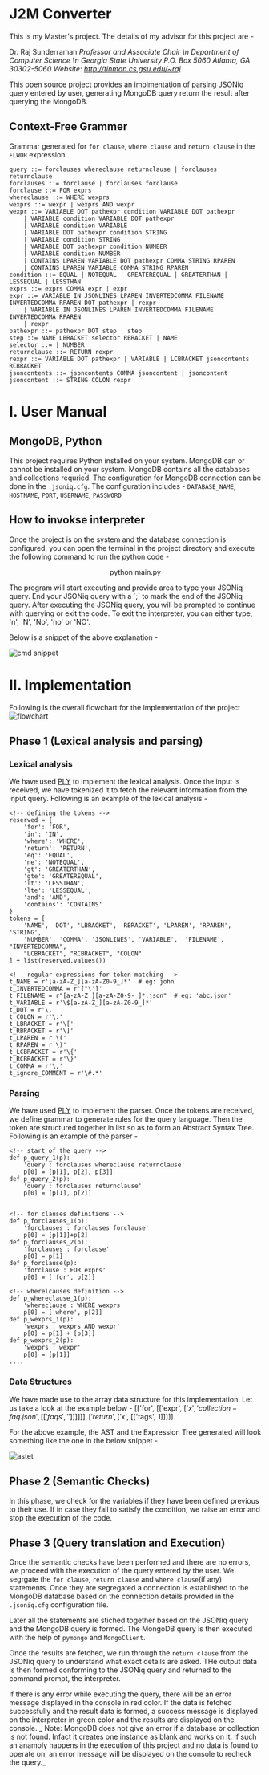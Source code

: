 # J2M Converter

This is my Master's project. The details of my advisor for this project are - 

Dr. Raj Sunderraman
    _Professor and Associate Chair \n
    Department of Computer Science \n
    Georgia State University
    P.O. Box 5060
    Atlanta, GA 30302-5060
    Website: http://tinman.cs.gsu.edu/~raj_

This open source project provides an implmentation of parsing JSONiq query entered by user, generating MongoDB query return the result after querying the MongoDB.

## Context-Free Grammer

Grammar generated for `for clause`, `where clause` and `return clause` in the `FLWOR` expression.

```
query ::= forclauses whereclause returnclause | forclauses returnclause
forclauses ::= forclause | forclauses forclause
forclause ::= FOR exprs
whereclause ::= WHERE wexprs
wexprs ::= wexpr | wexprs AND wexpr
wexpr ::= VARIABLE DOT pathexpr condition VARIABLE DOT pathexpr
    | VARIABLE condition VARIABLE DOT pathexpr
    | VARIABLE condition VARIABLE
    | VARIABLE DOT pathexpr condition STRING
    | VARIABLE condition STRING
    | VARIABLE DOT pathexpr condition NUMBER
    | VARIABLE condition NUMBER
    | CONTAINS LPAREN VARIABLE DOT pathexpr COMMA STRING RPAREN
    | CONTAINS LPAREN VARIABLE COMMA STRING RPAREN
condition ::= EQUAL | NOTEQUAL | GREATEREQUAL | GREATERTHAN | LESSEQUAL | LESSTHAN
exprs ::= exprs COMMA expr | expr
expr ::= VARIABLE IN JSONLINES LPAREN INVERTEDCOMMA FILENAME INVERTEDCOMMA RPAREN DOT pathexpr | rexpr
    | VARIABLE IN JSONLINES LPAREN INVERTEDCOMMA FILENAME INVERTEDCOMMA RPAREN
    | rexpr
pathexpr ::= pathexpr DOT step | step
step ::= NAME LBRACKET selector RBRACKET | NAME
selector ::= | NUMBER
returnclause ::= RETURN rexpr
rexpr ::= VARIABLE DOT pathexpr | VARIABLE | LCBRACKET jsoncontents RCBRACKET
jsoncontents ::= jsoncontents COMMA jsoncontent | jsoncontent
jsoncontent ::= STRING COLON rexpr
```

# I. User Manual

## MongoDB, Python
This project requires Python installed on your system. MongoDB can or cannot be installed on your system. MongoDB contains all the databases and collections requried. The configuration for MongoDB connection can be done in the `.jsoniq.cfg`. The configuration includes - `DATABASE_NAME`, `HOSTNAME`, `PORT`, `USERNAME`, `PASSWORD`

## How to invokse interpreter
Once the project is on the system and the database connection is configured, you can open the terminal in the project directory and execute the following command to run the python code - 
<p align="center">python main.py</p>
The program will start executing and provide area to type your JSONiq query. End your JSONiq query with a `;` to mark the end of the JSONiq query. After executing the JSONiq query, you will be prompted to continue with querying or exit the code. To exit the interpreter, you can either type, 'n', 'N', 'No', 'no' or 'NO'.

Below is a snippet of the above explanation -  

![cmd snippet](/Documents/cmd.png "Code run on CMD")

# II. Implementation

Following is the overall flowchart for the implementation of the project
![flowchart](/Documents/FlowChart-J2M.jpeg "FlowChart")

## Phase 1 (Lexical analysis and parsing)

### Lexical analysis
We have used [PLY](https://www.dabeaz.com/ply/) to implement the lexical analysis. Once the input is received, we have tokenized it to fetch the relevant information from the input query. Following is an example of the lexical analysis - 
```
<!-- defining the tokens -->
reserved = {
    'for': 'FOR',
    'in': 'IN',
    'where': 'WHERE',
    'return': 'RETURN',
    'eq': 'EQUAL',
    'ne': 'NOTEQUAL',
    'gt': 'GREATERTHAN',
    'gte': 'GREATEREQUAL',
    'lt': 'LESSTHAN',
    'lte': 'LESSEQUAL',
    'and': 'AND',
    'contains': 'CONTAINS'
}
tokens = [
    'NAME', 'DOT', 'LBRACKET', 'RBRACKET', 'LPAREN', 'RPAREN', 'STRING',
    'NUMBER', 'COMMA', 'JSONLINES', 'VARIABLE',  'FILENAME', "INVERTEDCOMMA",
    "LCBRACKET", "RCBRACKET", "COLON"
] + list(reserved.values())

<!-- regular expressions for token matching -->
t_NAME = r'[a-zA-Z_][a-zA-Z0-9_]*'  # eg: john
t_INVERTEDCOMMA = r'["\']'
t_FILENAME = r"[a-zA-Z_][a-zA-Z0-9-_]*.json"  # eg: 'abc.json'
t_VARIABLE = r'\$[a-zA-Z_][a-zA-Z0-9_]*'
t_DOT = r'\.'
t_COLON = r'\:'
t_LBRACKET = r'\['
t_RBRACKET = r'\]'
t_LPAREN = r'\('
t_RPAREN = r'\)'
t_LCBRACKET = r'\{'
t_RCBRACKET = r'\}'
t_COMMA = r'\,'
t_ignore_COMMENT = r'\#.*'
```

### Parsing
We have used [PLY](https://www.dabeaz.com/ply/) to implement the parser. Once the tokens are received, we define grammar to generate rules for the query language. Then the token are structured together in list so as to form an Abstract Syntax Tree. Following is an example of the parser -

```
<!-- start of the query -->
def p_query_1(p):
    'query : forclauses whereclause returnclause'
    p[0] = [p[1], p[2], p[3]]
def p_query_2(p):
    'query : forclauses returnclause'
    p[0] = [p[1], p[2]]


<!-- for clauses definitions -->
def p_forclauses_1(p):
    'forclauses : forclauses forclause'
    p[0] = [p[1]]+p[2]
def p_forclauses_2(p):
    'forclauses : forclause'
    p[0] = p[1]
def p_forclause(p):
    'forclause : FOR exprs'
    p[0] = ['for', p[2]]

<!-- wherelcauses definition -->
def p_whereclause_1(p):
    'whereclause : WHERE wexprs'
    p[0] = ['where', p[2]]
def p_wexprs_1(p):
    'wexprs : wexprs AND wexpr'
    p[0] = p[1] + [p[3]]
def p_wexprs_2(p):
    'wexprs : wexpr'
    p[0] = [p[1]]
....
```

### Data Structures
We have made use to the array data structure for this implementation. Let us take a look at the example below - 
[['for', [['expr', ['$x', 'collection-faq.json', [['faqs', '']]]]]], ['return', ['$x', [['tags', 1]]]]]

For the above example, the AST and the Expression Tree generated will look something like the one in the below snippet - 

![astet](/Documents/AST-ET.jpg "AST-ET.jpg")

## Phase 2 (Semantic Checks)

In this phase, we check for the variables if they have been defined previous to their use. If in case they fail to satisfy the condition, we raise an error and stop the execution of the code.

## Phase 3 (Query translation and Execution)

Once the semantic checks have been performed and there are no errors, we proceed with the execution of the query entered by the user. We segrgate the `for clause`, `return clause` and `where clause`(if any) statements. Once they are segregated a connection is established to the MongoDB database based on the connection details provided in the `.jsoniq.cfg` configuration file.

Later all the statements are stiched together based on the JSONiq query and the MongoDB query is formed. The MongoDB query is then executed with the help of `pymongo` and `MongoClient`. 

Once the results are fetched, we run through the `return clause` from the JSONiq query to understand what exact details are asked. THe output data is then formed conforming to the JSONiq query and returned to the command prompt, the interpreter. 

If there is any error while executing the query, there will be an error message displayed in the console in red color. If the data is fetched successfully and the result data is formed, a success message is displayed on the interpreter in green color and the results are displayed on the console.
_
Note: MongoDB does not give an error if a database or collection is not found. Infact it creates one instance as blank and works on it. 
If such an anamoly happens in the execution of this project and no data is found to operate on, an error message will be displayed on the console to recheck the query._

